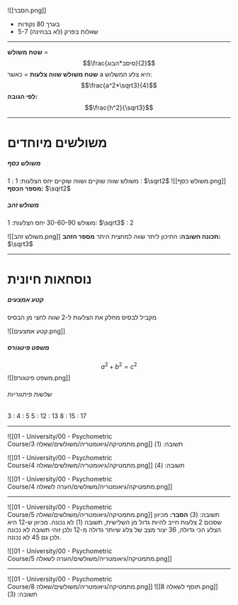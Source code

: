 ![[הסבר.png]]
* בערך 80 נקודות
* 5-7 שאלות בפרק (לא בבחינה)
***

**שטח משולש** = $$\frac{סיסב*הבוג}{2}$$
**שטח משולש שווה צלעות** = כאשר a היא צלע המשלוש: $$\frac{a^2*\sqrt3}{4}$$
				**לפי הגובה:**  $$\frac{h^2}{\sqrt3}$$
***
# משולשים מיוחדים
##### משולש כסף
משולש שווה שוקיים ושווה שוקיים
יחס הצלעות: 1 : 1 :  $\sqrt2$
![[משולש כסף.png]]
**מספר הכסף:** $\sqrt2$
##### משולש זהב
משולש 30-60-90
יחס הצלעות: 1: $\sqrt3$ : 2

![[משולש זהב.png]]
**תכונה חשובה:** התיכון ליתר שווה למחצית היתר
**מספר הזהב:** $\sqrt3$
***
# נוסחאות חיונית
##### קטע אמצעים
מקביל לבסיס
מחלק את הצלעות ל-2
שווה לחצי מן הבסיס

![[קטע אמצעים.png]]
##### משפט פיטגורס
$$
a^2 + b^2 = c^2
$$
![[משפט פיטגורס.png]]
###### שלשות פיתגוריות
3 : 4 : 5
5 : 12 : 13
8 : 15 : 17
***
![[01 - University/00 - Psychometric Course/מתמטיקה/גיאומטריה/משולשים/שאלה 3.png]]
תשובה: (1)

![[01 - University/00 - Psychometric Course/מתמטיקה/גיאומטריה/משולשים/שאלה 4.png]]
תשובה: (4)

![[01 - University/00 - Psychometric Course/מתמטיקה/גיאומטריה/משולשים/הערה לשאלה 4.png]]
***
![[01 - University/00 - Psychometric Course/מתמטיקה/גיאומטריה/משולשים/שאלה 5.png]]
תשובה: (3)
**הסבר:** מכיוון שסכום 2 צלעות חייב להיות גדול מן השלישית, תשובה (1) לא נכונה.
מכיוון ש-12 היא הצלע הכי גדולה, 36 יצור מצב של צלע שיותר גדולה מ-12 ולכן זוהי תשובה לא נכונה ולכן גם 45 לא נכונה.

![[01 - University/00 - Psychometric Course/מתמטיקה/גיאומטריה/משולשים/הערה לשאלה 5.png]]
***
![[01 - University/00 - Psychometric Course/מתמטיקה/גיאומטריה/משולשים/שאלה 8.png]]
![[תוסף לשאלה 8.png]]
תשובה: (3)